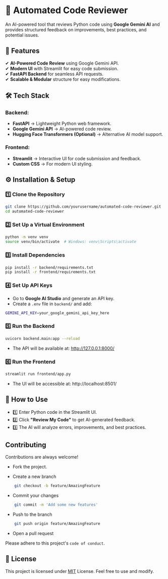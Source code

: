 


# 🚀 Automated Code Reviewer  

An AI-powered tool that reviews Python code using **Google Gemini AI** and provides structured feedback on improvements, best practices, and potential issues.  

## 📌 Features  
✔ **AI-Powered Code Review** using Google Gemini API.  
✔ **Modern UI** with Streamlit for easy code submission.   
✔ **FastAPI Backend** for seamless API requests.  
✔ **Scalable & Modular** structure for easy modifications.  

## 🛠️ Tech Stack  
### **Backend:**  
- **FastAPI** → Lightweight Python web framework.  
- **Google Gemini API** → AI-powered code review.  
- **Hugging Face Transformers (Optional)** → Alternative AI model support.  

### **Frontend:**  
- **Streamlit** → Interactive UI for code submission and feedback.  
- **Custom CSS** → For modern UI styling.  

## ⚙️ Installation & Setup  
### **1️⃣ Clone the Repository**  

```bash
git clone https://github.com/yourusername/automated-code-reviewer.git
cd automated-code-reviewer

```

### **2️⃣ Set Up a Virtual Environment** 

```bash
python -m venv venv
source venv/bin/activate  # Windows: venv\Scripts\activate

```

### **3️⃣ Install Dependencies** 

```bash
pip install -r backend/requirements.txt
pip install -r frontend/requirements.txt

```

### **4️⃣ Set Up API Keys** 

- Go to **Google AI Studio** and generate an API key.
- Create a ```.env``` file in ```backend/``` and add:



```bash
GEMINI_API_KEY=your_google_gemini_api_key_here

```

### **5️⃣ Run the Backend** 

```bash
uvicorn backend.main:app --reload

```

- The API will be available at: http://127.0.0.1:8000/


### **6️⃣ Run the Frontend** 

```bash
streamlit run frontend/app.py

```

- The UI will be accessible at: http://localhost:8501/
## 📝 How to Use

- 1️⃣ Enter Python code in the Streamlit UI.
- 2️⃣ Click **"Review My Code"** to get AI-generated feedback.
- 3️⃣ The AI will analyze errors, improvements, and best practices.

## Contributing

Contributions are always welcome!

- Fork the project.

- Create a new branch
```bash
    git checkout -b feature/AmazingFeature
```
- Commit your changes
```bash
    git commit -m 'Add some new features'
```
- Push to the branch
```bash
    git push origin feature/AmazingFeature
```
- Open a pull request


Please adhere to this project's `code of conduct`.

## 📜 License

This project is licensed under [MIT](https://choosealicense.com/licenses/mit/) License. Feel free to use and modify.

